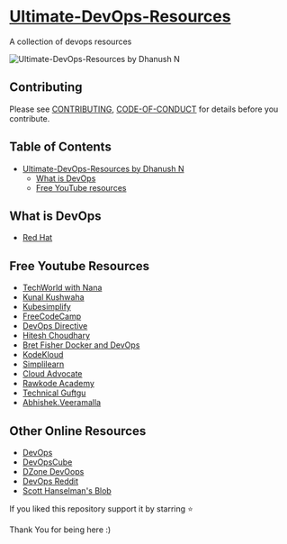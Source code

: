 # [Ultimate-DevOps-Resources](https://github.com/DhanushNehru/Ultimate-DevOps-Resources)

A collection of devops resources 

![Ultimate-DevOps-Resources by Dhanush N](https://github.com/DhanushNehru/Ultimate-DevOps-Resources/blob/main/cover.png)


## Contributing

Please see [CONTRIBUTING](https://github.com/DhanushNehru/Ultimate-DevOps-Resources/blob/main/CONTRIBUTING.md), [CODE-OF-CONDUCT](https://github.com/DhanushNehru/Ultimate-DevOps-Resources/blob/main/CODE-OF-CONDUCT.md) for details before you contribute.

## Table of Contents

- [Ultimate-DevOps-Resources by Dhanush N](https://github.com/DhanushNehru/Ultimate-DevOps-Resources)
  - [What is DevOps](#what-is-devops)
  - [Free YouTube resources](#free-youtube-resources)

## What is DevOps
 - [Red Hat](https://www.redhat.com/en/topics/devops)
 
## Free Youtube Resources
 - [TechWorld with Nana](https://www.youtube.com/@TechWorldwithNana)
 - [Kunal Kushwaha](https://www.youtube.com/@KunalKushwaha) 
 - [Kubesimplify](https://www.youtube.com/@kubesimplify)
 - [FreeCodeCamp](https://www.youtube.com/@freecodecamp)
 - [DevOps Directive](https://www.youtube.com/@DevOpsDirective)
 - [Hitesh Choudhary](https://www.youtube.com/@HiteshChoudharydotcom)
 - [Bret Fisher Docker and DevOps](https://www.youtube.com/@BretFisher)
 - [KodeKloud ](https://www.youtube.com/@KodeKloud)
 - [Simplilearn](https://www.youtube.com/@SimplilearnOfficial)
 - [Cloud Advocate](https://www.youtube.com/@CloudAdvocate)
 - [Rawkode Academy](https://www.youtube.com/@RawkodeAcademy)
 - [Technical Guftgu](https://www.youtube.com/@TechnicalGuftgu)
 - [Abhishek.Veeramalla](https://www.youtube.com/@AbhishekVeeramalla)

## Other Online Resources
 - [DevOps](https://devops.com)
 - [DevOpsCube](https://devopscube.com)
 - [DZone DevOops](https://dzone.com)
 - [DevOps Reddit](https://reddit.com/r/devops)
 - [Scott Hanselman's Blob](https://www.hanselman.com/blog)

If you liked this repository support it by starring ⭐

Thank You for being here :)
